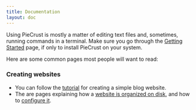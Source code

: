 ```yaml
---
title: Documentation
layout: doc
---
```


Using PieCrust is mostly a matter of editing text files and, sometimes, running
commands in a terminal. Make sure you go through the [Getting Started][1] page,
if only to install PieCrust on your system.

 [1]: {{pcurl('getting-started')}}


Here are some common pages most people will want to read:


### Creating websites

* You can follow the [tutorial][2] for creating a simple blog website.
* The are pages explaining how a [website is organized on disk][3], and how to
  [configure it][4].


 [2]: {{pcurl('tutorial/your-first-blog')}}
 [3]: {{pcurl('general/creating-websites')}}
 [4]: {{pcurl('general/website-config')}}


